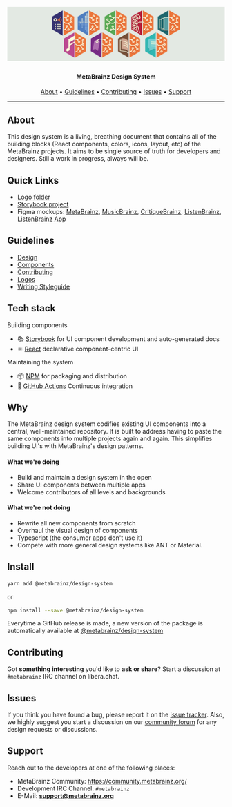 <h1 align="center">
  <br>
  <a href=""><img src="/assets/cover.jpg" alt="MetaBrainz Design System"></a>
</h1>

<h4 align="center">MetaBrainz Design System</h4>
      
<p align="center">
  <a href="#about">About</a> •
  <a href="#guidelines">Guidelines</a> •
  <a href="#contributing">Contributing</a> •
  <a href="#issues">Issues</a> •
  <a href="#support">Support</a>
</p>

---

## About

This design system is a living, breathing document that contains all of the building blocks (React components, colors, icons, layout, etc) of the MetaBrainz projects. It aims to be single source of truth for developers and designers. Still a work in progress, always will be. 

## Quick Links

- [Logo folder](./brand/logos)
- [Storybook project](https://metabrainz.github.io/design-system/)
- Figma mockups: [MetaBrainz](https://www.figma.com/file/L0qNv3z5vSkNDoiX7BzaY5/MetaBrainz-redesign), [MusicBrainz](https://www.figma.com/file/ln8XiFLit634KC3YkUW2RS/MusicBrainz-redesign), [CritiqueBrainz](https://www.figma.com/file/nSqrbsMcVARmj52kyXYqwb/CritiqueBrainz-redesign), [ListenBrainz](https://www.figma.com/file/YRbCOtFHBez8XmMdCKbGta/ListenBrainz-redesign), [ListenBrainz App](https://www.figma.com/file/tFLTQiq7QlA1oGRTJVtXml/ListenBrainz-Android)

## Guidelines

- [Design](./guidelines/design-guidelines.md)
- [Components](./guidelines/component-usage.md)
- [Contributing](./guidelines/component-usage.md)
- [Logos](./guidelines/design-guidelines.md)
- [Writing Styleguide](./guidelines/style-guidelines.md)

## Tech stack

Building components

- 📚 [Storybook](https://storybook.js.org) for UI component development and auto-generated docs
- ⚛️ [React](https://reactjs.org/) declarative component-centric UI

Maintaining the system

- 📦 [NPM](https://www.npmjs.com/) for packaging and distribution
- 🚥 [GitHub Actions](https://docs.github.com/en/actions/automating-builds-and-tests/about-continuous-integration) Continuous integration

## Why

The MetaBrainz design system codifies existing UI components into a central, well-maintained repository. It is built to address having to paste the same components into multiple projects again and again. This simplifies building UI's with MetaBrainz's design patterns.

#### What we're doing

- Build and maintain a design system in the open
- Share UI components between multiple apps
- Welcome contributors of all levels and backgrounds

#### What we're not doing

- Rewrite all new components from scratch
- Overhaul the visual design of components
- Typescript (the consumer apps don't use it)
- Compete with more general design systems like ANT or Material.

## Install

```bash
yarn add @metabrainz/design-system
```
or
```bash
npm install --save @metabrainz/design-system
```

Everytime a GitHub release is made, a new version of the package is automatically available at [@metabrainz/design-system](https://www.npmjs.com/package/@metabrainz/design-system)

## Contributing
	  
Got **something interesting** you'd like to **ask or share**? Start a discussion at `#metabrainz` IRC channel on libera.chat.
	    
## Issues
	  
If you think you have found a bug, please report it on the [issue tracker](https://tickets.metabrainz.org/).
Also, we highly suggest you start a discussion on our [community forum](https://community.metabrainz.org/) for any design requests or discussions.
	    
## Support

Reach out to the developers at one of the following places:

- MetaBrainz Community: https://community.metabrainz.org/
- Development IRC Channel: `#metabrainz`
- E-Mail: **support@metabrainz.org**

